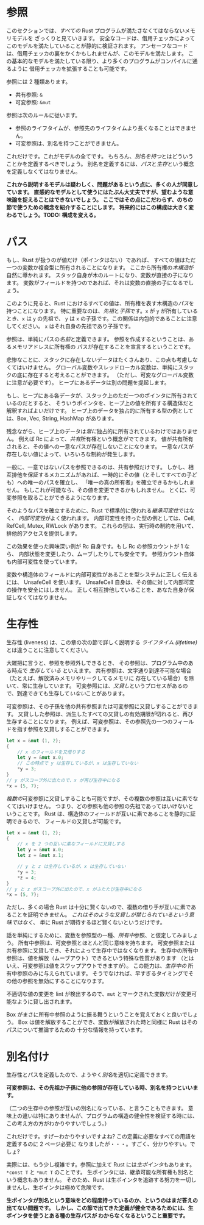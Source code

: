 <!--
# References
-->

# 参照

<!--
This section gives a high-level view of the memory model that *all* Rust
programs must satisfy to be correct. Safe code is statically verified
to obey this model by the borrow checker. Unsafe code may go above
and beyond the borrow checker while still satisfying this model. The borrow
checker may also be extended to allow more programs to compile, as long as
this more fundamental model is satisfied.
-->

このセクションでは、*すべての* Rust プログラムが満たさなくてはならないメモリモデルを
ざっくりと見ていきます。
安全なコードは、借用チェッカによってこのモデルを満たしていることが静的に検証されます。
アンセーフなコードは、借用チェッカの裏をかくかもしれませんが、このモデルを満たします。
この基本的なモデルを満たしている限り、より多くのプログラムがコンパイルに通るように
借用チェッカを拡張することも可能です。

<!--
There are two kinds of reference:
-->

参照には 2 種類あります。

<!--
* Shared reference: `&`
* Mutable reference: `&mut`
-->

* 共有参照: `&`
* 可変参照: `&mut`

<!--
Which obey the following rules:
-->

参照は次のルールに従います。

<!--
* A reference cannot outlive its referent
* A mutable reference cannot be aliased
-->

* 参照のライフタイムが、参照先のライフタイムより長くなることはできません。
* 可変参照は、別名を持つことができません。

<!--
That's it. That's the whole model. Of course, we should probably define
what *aliased* means. To define aliasing, we must define the notion of
*paths* and *liveness*.
-->

これだけです。これがモデルの全てです。
もちろん、*別名を持つ*とはどういうことかを定義するべきでしょう。
別名を定義するには、*パス*と*生存*という概念を定義しなくてはなりません。

<!--
**NOTE: The model that follows is generally agreed to be dubious and have
issues. It's ok-ish as an intuitive model, but fails to capture the desired
semantics. We leave this here to be able to use notions introduced here in later
sections. This will be significantly changed in the future. TODO: do that.**
-->

**これから説明するモデルは疑わしく、問題があるという点に、多くの人が同意しています。
直感的なモデルとして使うにはたぶん大丈夫ですが、望むような意味論を捉えることはできないでしょう。
ここではその点にこだわらず、のちの節で使うための概念を紹介することにします。
将来的にはこの構成は大きく変わるでしょう。TODO: 構成を変える。**


<!--
# Paths
-->

# パス

<!--
If all Rust had were values (no pointers), then every value would be uniquely
owned by a variable or composite structure. From this we naturally derive a
*tree* of ownership. The stack itself is the root of the tree, with every
variable as its direct children. Each variable's direct children would be their
fields (if any), and so on.
-->

もし、Rust が扱うのが値だけ（ポインタはない）であれば、
すべての値はただ一つの変数か複合型に所有されることになります。
ここから所有権の*木構造*が自然に導かれます。
スタック自身が木のルートになり、変数が直接の子になります。
変数がフィールドを持つのであれば、それは変数の直接の子になるでしょう。

<!--
From this view, every value in Rust has a unique *path* in the tree of
ownership. Of particular interest are *ancestors* and *descendants*: if `x` owns
`y`, then `x` is an ancestor of `y`, and `y` is a descendant of `x`. Note
that this is an inclusive relationship: `x` is a descendant and ancestor of
itself.
-->

このように見ると、Rust におけるすべての値は、所有権を表す木構造の*パス*を持つことになります。
特に重要なのは、*先祖*と*子孫*です。`x` が `y` が所有しているとき、`x` は `y` の先祖で、
`y` は `x` の子孫です。この関係は内包的であることに注意してください。
`x` はそれ自身の先祖であり子孫です。

<!--
We can then define references as simply *names* for paths. When you create a
reference, you're declaring that an ownership path exists to this address
of memory.
-->

参照は、単純にパスの*名前*と定義できます。
参照を作成するということは、あるメモリアドレスに所有権の
パスが存在することを宣言するということです。

<!--
Tragically, plenty of data doesn't reside on the stack, and we must also
accommodate this. Globals and thread-locals are simple enough to model as
residing at the bottom of the stack (though we must be careful with mutable
globals). Data on the heap poses a different problem.
-->

悲惨なことに、スタックに存在しないデータはたくさんあり、この点も考慮しなくてはいけません。
グローバル変数やスレッドローカル変数は、単純にスタックの底に存在すると考えることができます。
（ただし、可変なグローバル変数に注意が必要です）。
ヒープにあるデータは別の問題を提起します。

<!--
If all Rust had on the heap was data uniquely owned by a pointer on the stack,
then we could just treat such a pointer as a struct that owns the value on the
heap. Box, Vec, String, and HashMap, are examples of types which uniquely
own data on the heap.
-->

もし、ヒープにある各データが、スタック上のただ一つのポインタに所有されているのだとすると、
そういうポインタを、ヒープ上の値を所有する構造体だと解釈すればよいだけです。
ヒープ上のデータを独占的に所有する型の例としては、Box, Vec, String, HashMap があります。

<!--
Unfortunately, data on the heap is not *always* uniquely owned. Rc for instance
introduces a notion of *shared* ownership. Shared ownership of a value means
there is no unique path to it. A value with no unique path limits what we can do
with it.
-->

残念ながら、ヒープ上のデータは*常に*独占的に所有されているわけではありません。
例えば Rc によって、*共有*所有権という概念がでてきます。
値が共有所有されると、その値への一意なパスが存在しないことになります。
一意なパスが存在しない値によって、いろいろな制約が発生します。

<!--
In general, only shared references can be created to non-unique paths. However
mechanisms which ensure mutual exclusion may establish One True Owner
temporarily, establishing a unique path to that value (and therefore all
its children). If this is done, the value may be mutated. In particular, a
mutable reference can be taken.
-->

一般に、一意ではないパスを参照できるのは、共有参照だけです。
しかし、相互排他を保証するメカニズムがあれば、一時的にその値（とそしてすべての子ども）への唯一のパスを確立し、
「唯一の真の所有者」を確立できるかもしれません。
もしこれが可能なら、その値を変更できるかもしれません。
とくに、可変参照を取ることができるようになります。

<!--
The most common way to establish such a path is through *interior mutability*,
in contrast to the *inherited mutability* that everything in Rust normally uses.
Cell, RefCell, Mutex, and RWLock are all examples of interior mutability types.
These types provide exclusive access through runtime restrictions.
-->

そのようなパスを確立するために、Rust で標準的に使われる*継承可変性*ではなく、
*内部可変性*がよく使われます。
内部可変性を持った型の例としては、Cell, RefCell, Mutex, RWLock があります。
これらの型は、実行時の制約を用いて、排他的アクセスを提供します。

<!--
An interesting case of this effect is Rc itself: if an Rc has refcount 1,
then it is safe to mutate or even move its internals. Note however that the
refcount itself uses interior mutability.
-->

この効果を使った興味深い例が Rc 自身です。もし Rc の参照カウントが 1 なら、
内部状態を変更したり、ムーブしたりしても安全です。
参照カウント自体も内部可変性を使っています。

<!--
In order to correctly communicate to the type system that a variable or field of
a struct can have interior mutability, it must be wrapped in an UnsafeCell. This
does not in itself make it safe to perform interior mutability operations on
that value. You still must yourself ensure that mutual exclusion is upheld.
-->

変数や構造体のフィールドに内部可変性があることを型システムに正しく伝えるには、
UnsafeCell を使います。
UnsafeCell 自身は、その値に対して内部可変の操作を安全にはしません。
正しく相互排他していることを、あなた自身が保証しなくてはなりません。

<!--
# Liveness
-->

# 生存性

<!--
Note: Liveness is not the same thing as a *lifetime*, which will be explained
in detail in the next section of this chapter.
-->

生存性 (liveness) は、この章の次の節で詳しく説明する *ライフタイム (lifetime)* とは違うことに注意してください。

<!--
Roughly, a reference is *live* at some point in a program if it can be
dereferenced. Shared references are always live unless they are literally
unreachable (for instance, they reside in freed or leaked memory). Mutable
references can be reachable but *not* live through the process of *reborrowing*.
-->

大雑把に言うと、参照を参照外しできるとき、
その参照は、プログラム中のある時点で *生存している* といえます。
共有参照は、文字通り到達不可能な場合（たとえば、解放済みメモリやリークしてるメモリに
存在している場合）を除いて、常に生存しています。
可変参照には、*又貸し*というプロセスがあるので、到達できても生存して*いない*ことがあります。


<!--
A mutable reference can be reborrowed to either a shared or mutable reference to
one of its descendants. A reborrowed reference will only be live again once all
reborrows derived from it expire. For instance, a mutable reference can be
reborrowed to point to a field of its referent:
-->

可変参照は、その子孫を他の共有参照または可変参照に又貸しすることができます。
又貸しした参照は、派生したすべての又貸しの有効期限が切れると、再び生存することになります。
例えば、可変参照は、その参照先の一つのフィールドを指す参照を又貸しすることができます。

```rust
let x = &mut (1, 2);
{
    // x のフィールドを又借りする
    let y = &mut x.0;
    // この時点で y は生存しているが、x は生存していない
    *y = 3;
}
// y がスコープ外に出たので、x が再び生存中になる
*x = (5, 7);
```

<!--
It is also possible to reborrow into *multiple* mutable references, as long as
they are *disjoint*: no reference is an ancestor of another. Rust
explicitly enables this to be done with disjoint struct fields, because
disjointness can be statically proven:
-->

*複数の*可変参照に又貸しすることも可能ですが、その複数の参照は互いに素でなくてはいけません。
つまり、どの参照も他の参照の先祖であってはいけないということです。
Rust は、構造体のフィールドが互いに素であることを静的に証明できるので、
フィールドの又貸しが可能です。

```rust
let x = &mut (1, 2);
{
    // x を 2 つの互いに素なフィールドに又貸しする
    let y = &mut x.0;
    let z = &mut x.1;

    // y と z は生存しているが、x は生存していない
    *y = 3;
    *z = 4;
}
// y と z がスコープ外に出たので、x がふたたび生存中になる
*x = (5, 7);
```

<!--
However it's often the case that Rust isn't sufficiently smart to prove that
multiple borrows are disjoint. *This does not mean it is fundamentally illegal
to make such a borrow*, just that Rust isn't as smart as you want.
-->

ただし、多くの場合 Rust は十分に賢くないので、複数の借り手が互いに素であることを証明できません。
*これはそのような又貸しが禁じられているという意味ではなく*、
単に Rust が期待するほど賢くないというだけです。

<!--
To simplify things, we can model variables as a fake type of reference: *owned*
references. Owned references have much the same semantics as mutable references:
they can be re-borrowed in a mutable or shared manner, which makes them no
longer live. Live owned references have the unique property that they can be
moved out of (though mutable references *can* be swapped out of). This power is
only given to *live* owned references because moving its referent would of
course invalidate all outstanding references prematurely.
-->

話を単純にするために、変数を参照型の一種、*所有中*参照、と仮定してみましょう。
所有中参照は、可変参照とほとんど同じ意味を持ちます。
可変参照または共有参照に又貸しでき、それによって生存中ではなくなります。
生存中の所有中参照は、値を解放（ムーブアウト）できるという特殊な性質があります
（とはいえ、可変参照は値をスワップアウトできますが）。
この能力は、*生存中の* 所有中参照のみに与えられています。
そうでなければ、早すぎるタイミングでその他の参照を無効にすることになります。

<!--
As a local lint against inappropriate mutation, only variables that are marked
as `mut` can be borrowed mutably.
-->

不適切な値の変更を lint が検出するので、`mut` とマークされた変数だけが変更可能なように貸し出されます。

<!--
It is interesting to note that Box behaves exactly like an owned reference. It
can be moved out of, and Rust understands it sufficiently to reason about its
paths like a normal variable.
-->

Box がまさに所有中参照のように振る舞うということを覚えておくと良いでしょう。
Box は値を解放することができ、変数が解放された時と同様に Rust はそのパスについて推論するための
十分な情報を持っています。


<!--
# Aliasing
-->

# 別名付け

<!--
With liveness and paths defined, we can now properly define *aliasing*:
-->

生存性とパスを定義したので、ようやく*別名*を適切に定義できます。

<!--
**A mutable reference is aliased if there exists another live reference to one
of its ancestors or descendants.**
-->

**可変参照は、その先祖か子孫に他の参照が存在している時、別名を持つといいます。**

<!--
(If you prefer, you may also say the two live references alias *each other*.
This has no semantic consequences, but is probably a more useful notion when
verifying the soundness of a construct.)
-->

（二つの生存中の参照が互いの別名になっている、と言うこともできます。
意味上の違いは特にありませんが、プログラムの構造の健全性を検証する時には、
この考え方の方がわかりやすいでしょう。）

<!--
That's it. Super simple right? Except for the fact that it took us two pages to
define all of the terms in that definition. You know: Super. Simple.
-->

これだけです。すげーわかりやすいですよね? この定義に必要なすべての用語を定義するのに 2 ページ必要に
なりましたが・・・。すごく、分かりやすい。でしょ?

<!--
Actually it's a bit more complicated than that. In addition to references, Rust
has *raw pointers*: `*const T` and `*mut T`. Raw pointers have no inherent
ownership or aliasing semantics. As a result, Rust makes absolutely no effort to
track that they are used correctly, and they are wildly unsafe.
-->

実際には、もう少し複雑です。参照に加えて Rust には*生ポインタ*もあります。
`*const T` と `*mut T` のことです。
生ポインタには、継承可能な所有権も別名という概念もありません。
そのため、Rust は生ポインタを追跡する努力を一切しませんし、生ポインタは極めて危険です。

<!--
**It is an open question to what degree raw pointers have alias semantics.
However it is important for these definitions to be sound that the existence of
a raw pointer does not imply some kind of live path.**
-->

**生ポインタが別名という意味をどの程度持っているのか、というのはまだ答えの出てない問題です。
しかし、この節で出てきた定義が健全であるためには、生ポインタを使うとある種の生存パスが
わからなくなるということ重要です。**
